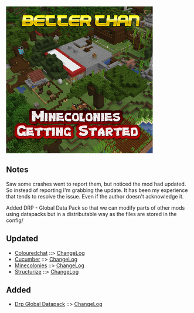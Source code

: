 ![BETTER THAN MINECOLONIES GETTING STARTED LOGO](https://github.com/kreezxil/kreezcraft.com/blob/master/images/better%20than%20minecolonies%20getting%20started.png)

## Notes
Saw some crashes went to report them, but noticed the mod had updated. So instead of reporting I'm grabbing the update. It has been my experience that tends to resolve the issue. Even if the author doesn't acknowledge it.

Added DRP - Global Data Pack so that we can modify parts of other mods using datapacks but in a distributable way as the files are stored in the config/

## Updated
- [Colouredchat](https://www.curseforge.com/minecraft/mc-mods/colouredchat) ::> [ChangeLog](https://www.curseforge.com/minecraft/mc-mods/colouredchat/files/2811919)
- [Cucumber](https://www.curseforge.com/minecraft/mc-mods/cucumber) ::> [ChangeLog](https://www.curseforge.com/minecraft/mc-mods/cucumber/files/2812879)
- [Minecolonies](https://www.curseforge.com/minecraft/mc-mods/minecolonies) ::> [ChangeLog](https://www.curseforge.com/minecraft/mc-mods/minecolonies/files/2812991)
- [Structurize](https://www.curseforge.com/minecraft/mc-mods/structurize) ::> [ChangeLog](https://www.curseforge.com/minecraft/mc-mods/structurize/files/2812936)

## Added
- [Drp Global Datapack](https://www.curseforge.com/minecraft/mc-mods/drp-global-datapack) ::> [ChangeLog](https://www.curseforge.com/minecraft/mc-mods/drp-global-datapack/files/2782295)
